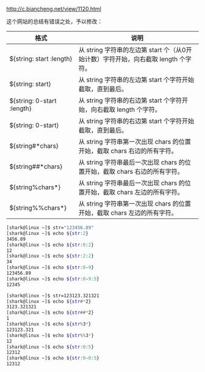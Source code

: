 http://c.biancheng.net/view/1120.html

这个网站的总结有错误之处，予以修改：

| 格式                       | 说明                                                         |
| -------------------------- | ------------------------------------------------------------ |
| ${string: start :length}   | 从 string 字符串的左边第 start 个（从0开始计数）字符开始，向右截取 length 个字符。 |
| ${string: start}           | 从 string 字符串的左边第 start 个字符开始截取，直到最后。    |
| ${string: 0-start :length} | 从 string 字符串的右边第 start 个字符开始，向右截取 length 个字符。 |
| ${string: 0-start}         | 从 string 字符串的右边第 start 个字符开始截取，直到最后。    |
| ${string#*chars}           | 从 string 字符串第一次出现 chars 的位置开始，截取 chars 右边的所有字符。 |
| ${string##*chars}          | 从 string 字符串最后一次出现 chars 的位置开始，截取 chars 右边的所有字符。 |
| ${string%chars*}           | 从 string 字符串最后一次出现 chars 的位置开始，截取 chars 左边的所有字符。 |
| ${string%%chars*}          | 从 string 字符串第一次出现 chars 的位置开始，截取 chars 左边的所有字符。 |

```bash
[shark@linux ~]$ str="123456.89"
[shark@linux ~]$ echo ${str:2}
3456.89
[shark@linux ~]$ echo ${str:0:2}
12
[shark@linux ~]$ echo ${str:2:2}
34
[shark@linux ~]$ echo ${str:0-9}
123456.89
[shark@linux ~]$ echo ${str:0-9:5}
12345

[shark@linux ~]$ str=123123.321321
[shark@linux ~]$ echo ${str#*2}
3123.321321
[shark@linux ~]$ echo ${str##*2}
1
[shark@linux ~]$ echo ${str%3*}
123123.321
[shark@linux ~]$ echo ${str%%3*}
12
[shark@linux ~]$ echo ${str:0:5}
12312
[shark@linux ~]$ echo ${str:0-0:5}
12312
```

